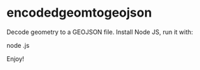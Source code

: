 # encodedgeomtogeojson
Decode geometry to a GEOJSON file.
Install Node JS, run it with:

node .js

Enjoy!
